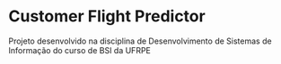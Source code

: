 # Customer Flight Predictor

Projeto desenvolvido na disciplina de Desenvolvimento de Sistemas de Informação do curso de BSI da UFRPE